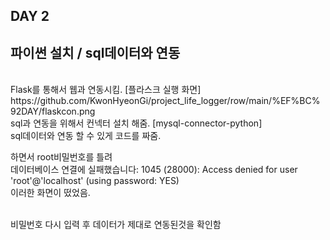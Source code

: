 ## DAY 2
## 파이썬 설치 / sql데이터와 연동

<br>
Flask를 통해서 웹과 연동시킴.
[플라스크 실행 화면]
https://github.com/KwonHyeonGi/project_life_logger/row/main/%EF%BC%92DAY/flaskcon.png


<br>
sql과 연동을 위해서 컨넥터 설치 해줌. [mysql-connector-python]



<br>
sql데이터와 연동 할 수 있게 코드를 짜줌.


하면서 root비밀번호를 틀려  <br>데이터베이스 연결에 실패했습니다: 1045 (28000): Access denied for user 'root'@'localhost' (using password: YES)<br>  이러한 화면이 떴었음. 
  
<br>비밀번호 다시 입력 후 데이터가 제대로 연동된것을 확인함<br>
<image>
